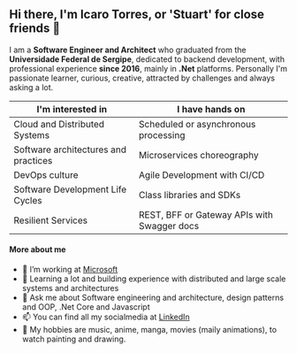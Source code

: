 ## Hi there, I'm Icaro Torres, or 'Stuart' for close friends 👋

I am a **Software Engineer and Architect** who graduated from the **Universidade Federal de Sergipe**, dedicated to backend development, with professional experience **since 2016**, mainly in **.Net** platforms.
Personally I'm passionate learner, curious, creative, attracted by challenges and always asking a lot.

|I'm interested in | I have hands on
--- | ---
|Cloud and Distributed Systems | Scheduled or asynchronous processing|
|Software architectures and practices | Microservices choreography|
|DevOps culture | Agile Development with CI/CD|
|Software Development Life Cycles | Class libraries and SDKs|
|Resilient Services | REST, BFF or Gateway APIs with Swagger docs|

#### More about me
- 🔭 I’m working at [Microsoft](https://www.microsoft.com)
- 🌱 Learning a lot and building experience with distributed and large scale systems and architectures
- 💬 Ask me about Software engineering and architecture, design patterns and OOP, .Net Core and Javascript
- 📫 You can find all my socialmedia at [LinkedIn](https://www.linkedin.com/in/icarotorres-stuart)
- 👋 My hobbies are music, anime, manga, movies (maily animations), to watch painting and drawing.
